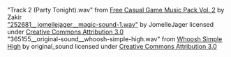"Track 2 (Party Tonight).wav" from [Free Casual Game Music Pack Vol. 2](https://zakiro101.itch.io/free-casual-game-music-pack-vol-2) by Zakir    
["252681__jomellejager__magic-sound-1.wav"](https://freesound.org/people/JomelleJager/sounds/252681/) by JomelleJager licensed under [Creative Commons Attribution 3.0](https://creativecommons.org/licenses/by/3.0/)  
"365155__original-sound__whoosh-simple-high.wav" from [Whoosh Simple High](https://freesound.org/people/original_sound/sounds/365155/) by original_sound licensed under [Creative Commons Attribution 3.0](https://creativecommons.org/licenses/by/3.0/)  


